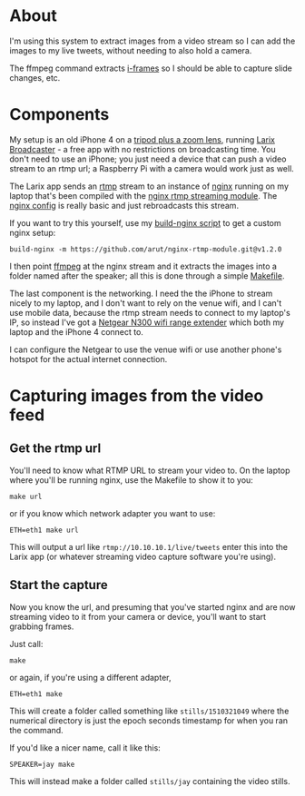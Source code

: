 # About
I'm using this system to extract images from a video stream so I can add the images to my live tweets, without needing to also hold a camera.

The ffmpeg command extracts [i-frames](https://en.wikipedia.org/wiki/Video_compression_picture_types#Intra-coded_.28I.29_frames.2Fslices_.28key_frames.29) so I should be able to capture slide changes, etc.

# Components
My setup is an old iPhone 4 on a [tripod plus a zoom lens](https://www.amazon.co.uk/gp/product/B00AQUIBUA/ref=oh_aui_detailpage_o03_s00?ie=UTF8&psc=1), running [Larix Broadcaster](https://wmspanel.com/larix_broadcaster) - a free app with no restrictions on broadcasting time. You don't need to use an iPhone; you just need a device that can push a video stream to an rtmp url; a Raspberry Pi with a camera would work just as well.

The Larix app sends an [rtmp](https://en.wikipedia.org/wiki/Real-Time_Messaging_Protocol) stream to an instance of [nginx](http://nginx.org/) running on my laptop that's been compiled with the [nginx rtmp streaming module](https://github.com/arut/nginx-rtmp-module). The [nginx config](./rtmp.conf) is really basic and just rebroadcasts this stream.

If you want to try this yourself, use my [build-nginx script](https://github.com/jaygooby/build-nginx) to get a custom nginx setup:

```
build-nginx -m https://github.com/arut/nginx-rtmp-module.git@v1.2.0
```

I then point [ffmpeg](https://www.ffmpeg.org/) at the nginx stream and it extracts the images into a folder named after the speaker; all this is done through a simple [Makefile](./Makefile).

The last component is the networking. I need the the iPhone to stream nicely to my laptop, and I don't want to rely on the venue wifi, and I can't use mobile data, because the rtmp stream needs to connect to my laptop's IP, so instead I've got a [Netgear N300 wifi range extender](https://www.amazon.co.uk/NETGEAR-Extender-External-Antennas-EX2700-100UKS/dp/B00NIUHAG6/ref=pd_lpo_vtph_147_bs_lp_tr_t_1?_encoding=UTF8&psc=1&refRID=8JRBPGWVJG39BS27H2JC) which both my laptop and the iPhone 4 connect to.

I can configure the Netgear to use the venue wifi or use another phone's hotspot for the actual internet connection.

# Capturing images from the video feed
## Get the rtmp url
You'll need to know what RTMP URL to stream your video to. On the laptop where you'll be running nginx, use the Makefile to show it to you:

```
make url
```

or if you know which network adapter you want to use:

```
ETH=eth1 make url
```

This will output a url like `rtmp://10.10.10.1/live/tweets` enter this into the Larix app (or whatever streaming video capture software you're using).

## Start the capture
Now you know the url, and presuming that you've started nginx and are now streaming video to it from your camera or device, you'll want to start grabbing frames.

Just call:

```
make
```

or again, if you're using a different adapter,

```
ETH=eth1 make
```

This will create a folder called something like `stills/1510321049` where the numerical directory is just the epoch seconds timestamp for when you ran the command.

If you'd like a nicer name, call it like this:

```
SPEAKER=jay make
```

This will instead make a folder called `stills/jay` containing the video stills.

